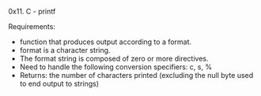 0x11. C - printf

Requirements:
- function that produces output according to a format.
- format is a character string.
- The format string is composed of zero or more directives.
- Need to handle the following conversion specifiers: c, s, %
- Returns: the number of characters printed (excluding the null byte used to end output to strings)

